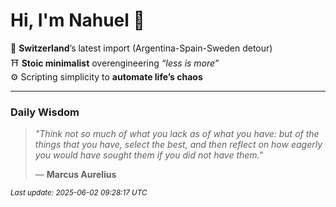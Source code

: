 # Hi, I'm Nahuel :tiger:

📍 **Switzerland**’s latest import (Argentina-Spain-Sweden detour)  
⛩️ **Stoic minimalist** overengineering *“less is more”*  
⚙️ Scripting simplicity to **automate life’s chaos**

---

### Daily Wisdom
> _"Think not so much of what you lack as of what you have: but of the things that you have, select the best, and then reflect on how eagerly you would have sought them if you did not have them."_  
>
> — **Marcus Aurelius**

<sub>*Last update: 2025-06-02 09:28:17 UTC*</sub>

